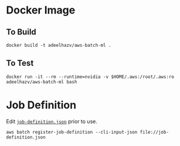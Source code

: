 # Docker Image #

## To Build ##

```
docker build -t adeelhazv/aws-batch-ml .
```

## To Test ##

```
docker run -it --rm --runtime=nvidia -v $HOME/.aws:/root/.aws:ro adeelhazv/aws-batch-ml bash
```

# Job Definition #

Edit [`job-definition.json`](job-definition.json) prior to use.

```
aws batch register-job-definition --cli-input-json file://job-definition.json
```
